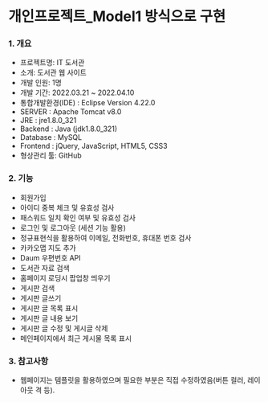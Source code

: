 # 개인프로젝트_Model1 방식으로 구현


### 1. 개요
- 프로젝트명: IT 도서관
- 소개: 도서관 웹 사이트
- 개발 인원: 1명
- 개발 기간: 2022.03.21 ~ 2022.04.10
- 통합개발환경(IDE)  : Eclipse Version 4.22.0
- SERVER : Apache Tomcat v8.0
- JRE : jre1.8.0_321
- Backend : Java (jdk1.8.0_321)
- Database : MySQL
- Frontend : jQuery, JavaScript, HTML5, CSS3
- 형상관리 툴: GitHub


### 2. 기능
- 회원가입
- 아이디 중복 체크 및 유효성 검사
- 패스워드 일치 확인 여부 및 유효성 검사
- 로그인 및 로그아웃 (세션 기능 활용)
- 정규표현식을 활용하여 이메일, 전화번호, 휴대폰 번호 검사
- 카카오맵 지도 추가
- Daum 우편번호 API
- 도서관 자료 검색
- 홈페이지 로딩시 팝업창 띄우기
- 게시판 검색
- 게시판 글쓰기
- 게시판 글 목록 표시
- 게시판 글 내용 보기
- 게시판 글 수정 및 게시글 삭제
- 메인페이지에서 최근 게시물 목록 표시 


### 3. 참고사항
- 웹페이지는 템플릿을 활용하였으며 필요한 부분은 직접 수정하였음(버튼 컬러, 레이아웃 격 등).
